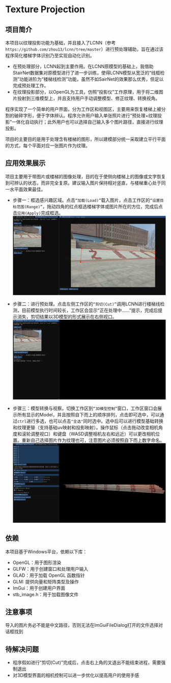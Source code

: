 # Texture Projection

## 项目简介
本项目以纹理投影功能为基础，并且接入了LCNN（参考`https://github.com/zhou13/lcnn/tree/master`）进行预处理辅助，旨在通过该程序简化楼梯字体识别乃至实现自动化识别。

- 在预处理部分，LCNN起到主要作用。在LCNN原模型的基础上，我借助StairNet数据集对原模型进行了进一步训练，使得LCNN模型从宽泛的“线框检测”功能进阶为“楼梯线检测”功能，虽然不如SairNet的效果那么优秀，但足以完成预处理工作。
- 在纹理投影部分，以OpenGL为工具，仿照“投影仪”工作原理，用于将二维图片投射到三维模型上，并且支持用户手动调整模型、修正纹理、转换视角。

程序实现了一个简单的用户界面，分为工作区和视图区，主要用来恢复楼梯上被分割的破碎字形，便于字体辨认。程序允许用户输入单张照片进行“预处理+纹理投影”一体化自动执行；此外用户也可以选择自己输入多个图片路径，直接进行纹理投影。

项目的主要目的是用于处理含有楼梯的图形，所以建模部分统一采取建立平行平面的方式，每个平面对应一张图片作为纹理。

## 应用效果展示
项目主要用于带图片或楼梯的图像处理，目的在于使侧向楼梯上的图像或文字恢复到可辨认的状态，而非完全复原。建议输入图片保持相对竖直，与楼梯重心处于同一水平面效果最佳。

- 步骤一：框选感兴趣区域。点击`“加载(Load)”`载入图片，点击工作区的`“设置目标范围(Range)”`，拖动四角的红点框选楼梯字体或图片所在的方位，完成后点击`应用(Apply)`完成框选。
![alt text](pics/3月1号成果（框选）.png)

- 步骤二：进行预处理。点击左侧工作区的`“剪切(Cut)”`调用LCNN进行楼梯线检测，目前模型执行时间较长，工作区会显示“正在处理中……”提示，完成后提示消失，剪切结果以3D模型的形式展示在右侧视口。
![alt text](pics/3月1号成果（剪切）.png)

- 步骤三：模型转换与视察。切换工作区到`“3D模型控制”`窗口，工作区窗口会展示所有显示的Model，并且按照自下而上的顺序排列，点击即可选中，可以通过`ctrl`进行多选，也可以点击`"全选"`同时选中。选中后可以进行模型基础转换和纹理更替（支持基础uv映射和投影映射）。操作鼠标（点击拖动改变相机角度和滚轮调整视口）和键盘（WASD调整相机左右和远近）可以更改相机位置。重新自己选择图片作为纹理也可，注意图片必须按照自下而上数字命名。
![alt text](pics/3月1号成果（模型）.png)


## 依赖

本项目基于Windows平台，依赖以下库：

- OpenGL：用于图形渲染
- GLFW：用于创建窗口和处理用户输入
- GLAD：用于加载 OpenGL 函数指针
- GLM: 提供向量和矩阵类型及操作
- ImGui：用于创建用户界面
- stb_image.h：用于加载图像文件

## 注意事项

导入的图片务必不能是中文路径，否则无法在ImGuiFileDialog打开的文件选择对话框找到

## 待解决问题

- 程序假如进行“剪切(Cut)”完成后，点击右上角的叉退出不能结束进程，需要强制退出
- 对3D模型界面的相机控制可以进一步优化以提高用户的使用手感